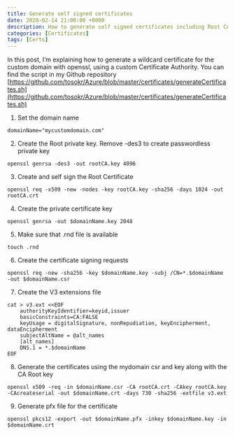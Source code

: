 ```yaml
---
title: Generate self signed certificates
date: 2020-02-14 21:00:00 +0000
description: How to generate self signed certificates including Root CA with openssl
categories: [Certificates]
tags: [Certs]
---
```

In this post, I’m explaining how to generate a wildcard certificate for the custom domain with openssl, using a custom Certificate Authority. You can find the script in my Github repository [https://github.com/tosokr/Azure/blob/master/certificates/generateCertificates.sh](https://github.com/tosokr/Azure/blob/master/certificates/generateCertificates.sh)

1. Set the domain name
```shell
domainName="mycustomdomain.com"
```
2. Create the Root private key. Remove -des3 to create passwordless private key
```shell
openssl genrsa -des3 -out rootCA.key 4096
```
3. Create and self sign the Root Certificate
```shell
openssl req -x509 -new -nodes -key rootCA.key -sha256 -days 1024 -out rootCA.crt
```
4. Create the private certificate key
```shell
openssl genrsa -out $domainName.key 2048
```
5. Make sure that .rnd file is available
```shell
touch .rnd
```
6. Create the certificate signing requests
```shell
openssl req -new -sha256 -key $domainName.key -subj /CN=*.$domainName -out $domainName.csr 
```
7. Create the V3 extensions file
```shell
cat > v3.ext <<EOF
    authorityKeyIdentifier=keyid,issuer
    basicConstraints=CA:FALSE
    keyUsage = digitalSignature, nonRepudiation, keyEncipherment, dataEncipherment
    subjectAltName = @alt_names
    [alt_names]
    DNS.1 = *.$domainName
EOF
```
8. Generate the certificates using the mydomain csr and key along with the CA Root key
```shell
openssl x509 -req -in $domainName.csr -CA rootCA.crt -CAkey rootCA.key -CAcreateserial -out $domainName.crt -days 730 -sha256 -extfile v3.ext
```
9. Generate pfx file for the certificate
```shell
openssl pkcs12 -export -out $domainName.pfx -inkey $domainName.key -in $domainName.crt
```